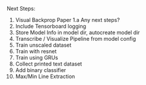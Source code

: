 Next Steps:

1.  Visual Backprop Paper
    1.a Any next steps?
2.  Include Tensorboard logging
3.  Store Model Info in model dir, autocreate model dir
4.  Transcribe / Visualize Pipeline from model config
5.  Train unscaled dataset
6.  Train with resnet
7.  Train using GRUs
8.  Collect printed text dataset
9.  Add binary classifier
10. Max/Min Line Extraction

